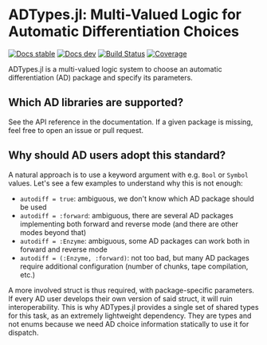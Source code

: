 # ADTypes.jl: Multi-Valued Logic for Automatic Differentiation Choices

[![Docs stable](https://img.shields.io/badge/docs-stable-blue.svg)](https://docs.sciml.ai/ADTypes/stable/)
[![Docs dev](https://img.shields.io/badge/docs-dev-blue.svg)](https://docs.sciml.ai/ADTypes/dev/)
[![Build Status](https://github.com/SciML/ADTypes.jl/actions/workflows/CI.yml/badge.svg?branch=main)](https://github.com/SciML/ADTypes.jl/actions/workflows/CI.yml?query=branch%3Amain)
[![Coverage](https://codecov.io/gh/SciML/ADTypes.jl/branch/main/graph/badge.svg)](https://app.codecov.io/gh/SciML/ADTypes.jl)

ADTypes.jl is a multi-valued logic system to choose an automatic differentiation (AD) package and specify its parameters.

## Which AD libraries are supported?

See the API reference in the documentation.
If a given package is missing, feel free to open an issue or pull request.

## Why should AD users adopt this standard?

A natural approach is to use a keyword argument with e.g. `Bool` or `Symbol` values.
Let's see a few examples to understand why this is not enough:

  - `autodiff = true`: ambiguous, we don't know which AD package should be used
  - `autodiff = :forward`: ambiguous, there are several AD packages implementing both forward and reverse mode (and there are other modes beyond that)
  - `autodiff = :Enzyme`: ambiguous, some AD packages can work both in forward and reverse mode
  - `autodiff = (:Enzyme, :forward)`: not too bad, but many AD packages require additional configuration (number of chunks, tape compilation, etc.)

A more involved struct is thus required, with package-specific parameters.
If every AD user develops their own version of said struct, it will ruin interoperability.
This is why ADTypes.jl provides a single set of shared types for this task, as an extremely lightweight dependency.
They are types and not enums because we need AD choice information statically to use it for dispatch.
